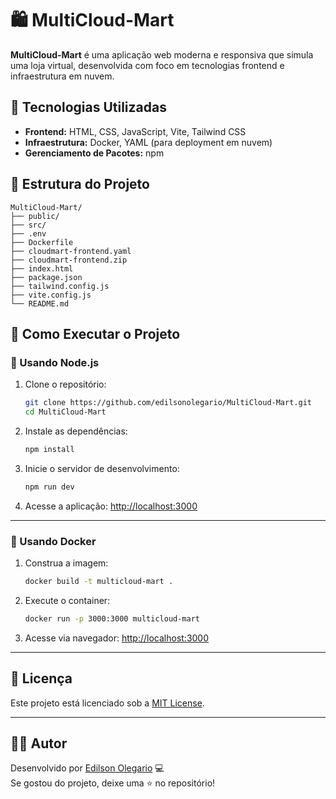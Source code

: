 # 🛍️ MultiCloud-Mart

**MultiCloud-Mart** é uma aplicação web moderna e responsiva que simula uma loja virtual, desenvolvida com foco em tecnologias frontend e infraestrutura em nuvem.

## 🚀 Tecnologias Utilizadas

- **Frontend:** HTML, CSS, JavaScript, Vite, Tailwind CSS  
- **Infraestrutura:** Docker, YAML (para deployment em nuvem)  
- **Gerenciamento de Pacotes:** npm

## 📁 Estrutura do Projeto

```
MultiCloud-Mart/
├── public/
├── src/
├── .env
├── Dockerfile
├── cloudmart-frontend.yaml
├── cloudmart-frontend.zip
├── index.html
├── package.json
├── tailwind.config.js
├── vite.config.js
└── README.md
```

## 🧪 Como Executar o Projeto

### 🔧 Usando Node.js

1. Clone o repositório:
   ```bash
   git clone https://github.com/edilsonolegario/MultiCloud-Mart.git
   cd MultiCloud-Mart
   ```

2. Instale as dependências:
   ```bash
   npm install
   ```

3. Inicie o servidor de desenvolvimento:
   ```bash
   npm run dev
   ```

4. Acesse a aplicação:
   [http://localhost:3000](http://localhost:3000)

---

### 🐳 Usando Docker

1. Construa a imagem:
   ```bash
   docker build -t multicloud-mart .
   ```

2. Execute o container:
   ```bash
   docker run -p 3000:3000 multicloud-mart
   ```

3. Acesse via navegador:
   [http://localhost:3000](http://localhost:3000)

---

## 📄 Licença

Este projeto está licenciado sob a [MIT License](LICENSE).

---

## 🙋‍♂️ Autor

Desenvolvido por [Edilson Olegario](https://github.com/edilsonolegario) 💻  
Se gostou do projeto, deixe uma ⭐ no repositório!
